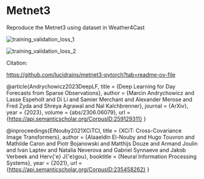 # Metnet3
Reproduce the Metnet3 using dataset in Weather4Cast


![training_validation_loss_1](https://github.com/user-attachments/assets/7ea1afe7-b265-4b34-b32d-e82db80282c5)

![training_validation_loss_2](https://github.com/user-attachments/assets/309d1e7a-652a-41e5-bcbe-e967572d3641)


Citation:

https://github.com/lucidrains/metnet3-pytorch?tab=readme-ov-file

@article{Andrychowicz2023DeepLF,
    title   = {Deep Learning for Day Forecasts from Sparse Observations},
    author  = {Marcin Andrychowicz and Lasse Espeholt and Di Li and Samier Merchant and Alexander Merose and Fred Zyda and Shreya Agrawal and Nal Kalchbrenner},
    journal = {ArXiv},
    year    = {2023},
    volume  = {abs/2306.06079},
    url     = {https://api.semanticscholar.org/CorpusID:259129311}
}

@inproceedings{ElNouby2021XCiTCI,
    title   = {XCiT: Cross-Covariance Image Transformers},
    author  = {Alaaeldin El-Nouby and Hugo Touvron and Mathilde Caron and Piotr Bojanowski and Matthijs Douze and Armand Joulin and Ivan Laptev and Natalia Neverova and Gabriel Synnaeve and Jakob Verbeek and Herv{\'e} J{\'e}gou},
    booktitle = {Neural Information Processing Systems},
    year    = {2021},
    url     = {https://api.semanticscholar.org/CorpusID:235458262}
}
